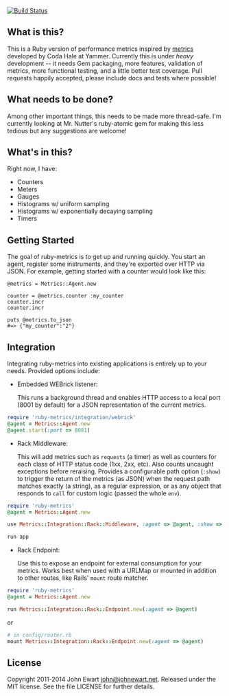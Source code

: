 [![Build Status](https://travis-ci.org/johnewart/ruby-metrics.svg?branch=master)](https://travis-ci.org/johnewart/ruby-metrics)

## What is this?

This is a Ruby version of performance metrics inspired by [metrics][metrics] developed by Coda Hale at Yammer. Currently this is under *heavy* development -- it needs Gem packaging, more features, validation of metrics, more functional testing, and a little better test coverage. Pull requests happily accepted, please include docs and tests where possible!

## What needs to be done?

Among other important things, this needs to be made more thread-safe. I'm currently looking at Mr. Nutter's ruby-atomic gem for making this less tedious but any suggestions are welcome!

## What's in this?

Right now, I have:

* Counters
* Meters
* Gauges
* Histograms w/ uniform sampling
* Histograms w/ exponentially decaying sampling
* Timers

## Getting Started

The goal of ruby-metrics is to get up and running quickly. You start an agent, register some instruments, and they're exported over HTTP via JSON. For example, getting started with a counter would look like this:

    @metrics = Metrics::Agent.new

    counter = @metrics.counter :my_counter
    counter.incr
    counter.incr

    puts @metrics.to_json
    #=> {"my_counter":"2"}


## Integration

Integrating ruby-metrics into existing applications is entirely up to your needs. Provided options include:

* Embedded WEBrick listener:

  This runs a background thread and enables HTTP access to a local port (8001 by default) for a JSON representation of the current metrics.

``` ruby
require 'ruby-metrics/integration/webrick'
@agent = Metrics::Agent.new
@agent.start(:port => 8081)
```

* Rack Middleware:

  This will add metrics such as `requests` (a timer) as well as counters for each class of HTTP status code (1xx, 2xx, etc). Also counts uncaught exceptions before reraising.
  Provides a configurable path option (`:show`) to trigger the return of the metrics (as JSON) when the request path matches exactly (a string), as a regular expression, or as any object that responds to `call` for custom logic (passed the whole `env`).

``` ruby
require 'ruby-metrics'
@agent = Metrics::Agent.new

use Metrics::Integration::Rack::Middleware, :agent => @agent, :show => '/stats'

run app
```

* Rack Endpoint:

  Use this to expose an endpoint for external consumption for your metrics.
  Works best when used with a URLMap or mounted in addition to other routes, like Rails' `mount` route matcher.

``` ruby
require 'ruby-metrics'
@agent = Metrics::Agent.new

run Metrics::Integration::Rack::Endpoint.new(:agent => @agent)
```

or

``` ruby
# in config/router.rb
mount Metrics::Integration::Rack::Endpoint.new(:agent => @agent)
```

[metrics]: https://github.com/codahale/metrics

## License

Copyright 2011-2014 John Ewart <john@johnewart.net>. Released under the MIT license. See the file LICENSE for further details.
